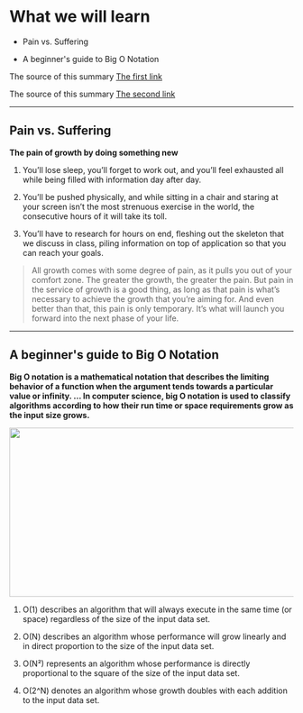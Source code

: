 # What we will learn

- Pain vs. Suffering

- A beginner's guide to Big O Notation

The source of this summary [The first link](https://codefellows.github.io/code-401-python-guide/curriculum/class-01/notes/pain_suffering)

The source of this summary [The second link](https://rob-bell.net/2009/06/a-beginners-guide-to-big-o-notation)
______________________________________

## Pain vs. Suffering

**The pain of growth by doing something new** 

1. You’ll lose sleep, you’ll forget to work out, and you’ll feel exhausted all while being filled with information day after day. 

2. You’ll be pushed physically, and while sitting in a chair and staring at your screen isn’t the most strenuous exercise in the world, the consecutive hours of it will take its toll.

3. You’ll have to research for hours on end, fleshing out the skeleton that we discuss in class, piling information on top of application so that you can reach your goals.


> All growth comes with some degree of pain, as it pulls you out of your comfort zone. The greater the growth, the greater the pain. But pain in the service of growth is a good thing, as long as that pain is what’s necessary to achieve the growth that you’re aiming for. And even better than that, this pain is only temporary. It’s what will launch you forward into the next phase of your life.

______________________________________

## A beginner's guide to Big O Notation

**Big O notation is a mathematical notation that describes the limiting behavior of a function when the argument tends towards a particular value or infinity. ... In computer science, big O notation is used to classify algorithms according to how their run time or space requirements grow as the input size grows.**

<img src="https://cdn-media-1.freecodecamp.org/images/1*KfZYFUT2OKfjekJlCeYvuQ.jpeg" style="height: 300px; width:600px;"/>


1. O(1) describes an algorithm that will always execute in the same time (or space) regardless of the size of the input data set.

2. O(N) describes an algorithm whose performance will grow linearly and in direct proportion to the size of the input data set.

3. O(N²) represents an algorithm whose performance is directly proportional to the square of the size of the input data set.

4. O(2^N) denotes an algorithm whose growth doubles with each addition to the input data set.

